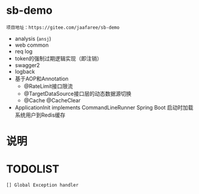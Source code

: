 # sb-demo 
`项目地址：https://gitee.com/jaafaree/sb-demo`
- analysis (`ansj`)
- web common
- req log
- token的强制过期逻辑实现（即注销）
- swagger2
- logback
- 基于AOP和Annotation
    - @RateLimit接口限流
    - @TargetDataSource接口层的动态数据源切换
    - @Cache @CacheClear
- ApplicationInit implements CommandLineRunner 
    Spring Boot 启动时加载系统用户到Redis缓存
    
# 说明

# TODOLIST
    [] Global Exception handler
